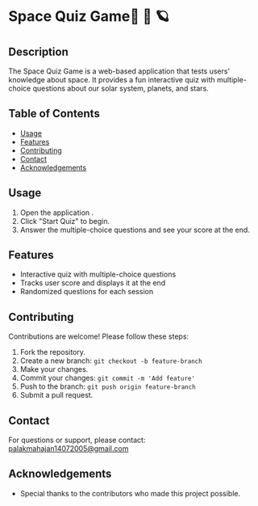 # Space Quiz Game🚀 🌌 🪐

## Description
The Space Quiz Game is a web-based application that tests users' knowledge about space. It provides a fun interactive quiz with multiple-choice questions about our solar system, planets, and stars.

## Table of Contents
- [Usage](#usage)
- [Features](#features)
- [Contributing](#contributing)
- [Contact](#contact)
- [Acknowledgements](#acknowledgements)

## Usage
1. Open the application .
2. Click "Start Quiz" to begin.
3. Answer the multiple-choice questions and see your score at the end.

## Features
- Interactive quiz with multiple-choice questions
- Tracks user score and displays it at the end
- Randomized questions for each session

## Contributing
Contributions are welcome! Please follow these steps:
1. Fork the repository.
2. Create a new branch: `git checkout -b feature-branch`
3. Make your changes.
4. Commit your changes: `git commit -m 'Add feature'`
5. Push to the branch: `git push origin feature-branch`
6. Submit a pull request.

## Contact
For questions or support, please contact: [palakmahajan14072005@gmail.com](mailto:palakmahajan14072005@gmail.com)

## Acknowledgements
- Special thanks to the contributors who made this project possible.
